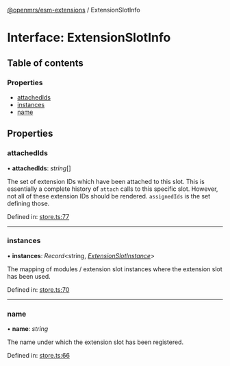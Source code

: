 [@openmrs/esm-extensions](../API.md) / ExtensionSlotInfo

# Interface: ExtensionSlotInfo

## Table of contents

### Properties

- [attachedIds](extensionslotinfo.md#attachedids)
- [instances](extensionslotinfo.md#instances)
- [name](extensionslotinfo.md#name)

## Properties

### attachedIds

• **attachedIds**: *string*[]

The set of extension IDs which have been attached to this slot.
This is essentially a complete history of `attach` calls to this specific slot.
However, not all of these extension IDs should be rendered.
`assignedIds` is the set defining those.

Defined in: [store.ts:77](https://github.com/openmrs/openmrs-esm-core/blob/master/packages/esm-extensions/src/store.ts#L77)

___

### instances

• **instances**: *Record*<string, [*ExtensionSlotInstance*](extensionslotinstance.md)\>

The mapping of modules / extension slot instances where the extension slot has been used.

Defined in: [store.ts:70](https://github.com/openmrs/openmrs-esm-core/blob/master/packages/esm-extensions/src/store.ts#L70)

___

### name

• **name**: *string*

The name under which the extension slot has been registered.

Defined in: [store.ts:66](https://github.com/openmrs/openmrs-esm-core/blob/master/packages/esm-extensions/src/store.ts#L66)
